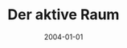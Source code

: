 ---
abstract: ''
authors:
- Galina Paskaleva
date: '2004-01-01'
featured: false
links:
- name: Publik
  url: https://publik.tuwien.ac.at/showentry.php?ID=153874&lang=2
publication: 'Betreuer/in(nen): C. Brullmann; E253-2 Institut für Architektur u. Entwerfen,
  Abteilung Wohnbau u. Entwerfen, 2004'
publication_types:
- '7'
publishDate: '2004-01-01'
title: Der aktive Raum
url_pdf: ''
---